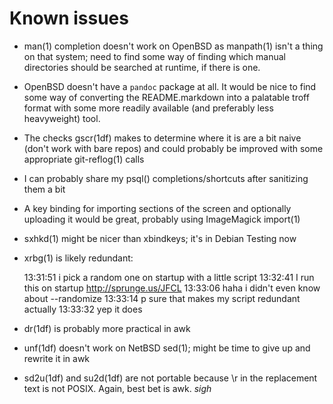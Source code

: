 Known issues
============

*   man(1) completion doesn't work on OpenBSD as manpath(1) isn't a thing on
    that system; need to find some way of finding which manual directories
    should be searched at runtime, if there is one.
*   OpenBSD doesn't have a `pandoc` package at all. It would be nice to find
    some way of converting the README.markdown into a palatable troff format
    with some more readily available (and preferably less heavyweight) tool.
*   The checks gscr(1df) makes to determine where it is are a bit naive (don't
    work with bare repos) and could probably be improved with some appropriate
    git-reflog(1) calls
*   I can probably share my psql() completions/shortcuts after sanitizing them
    a bit
*   A key binding for importing sections of the screen and optionally uploading
    it would be great, probably using ImageMagick import(1)
*   sxhkd(1) might be nicer than xbindkeys; it's in Debian Testing now
*   xrbg(1) is likely redundant:

    13:31:51 <tejr> i pick a random one on startup with a little script
    13:32:41 <cosarara> I run this on startup http://sprunge.us/JFCL
    13:33:06 <tejr> haha i didn't even know about --randomize
    13:33:14 <tejr> p sure that makes my script redundant actually
    13:33:32 <tejr> yep it does

*   dr(1df) is probably more practical in awk
*   unf(1df) doesn't work on NetBSD sed(1); might be time to give up and
    rewrite it in awk
*   sd2u(1df) and su2d(1df) are not portable because \r in the replacement text
    is not POSIX. Again, best bet is awk. *sigh*
